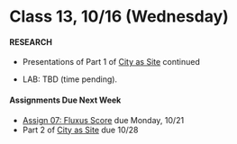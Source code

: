  # Class 13, 10/16 (Wednesday)


#### RESEARCH

 * Presentations of Part 1 of [City as Site](city_as_site.md) continued
 
 * LAB: TBD (time pending). 
 

 #### Assignments Due Next Week
 * [Assign 07: Fluxus Score](fluxus.md) due Monday, 10/21
 * Part 2 of [City as Site](city_as_site.md) due 10/28
